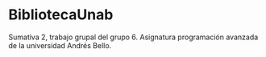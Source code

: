 # BibliotecaUnab
Sumativa 2, trabajo grupal del grupo 6. Asignatura programación avanzada de la universidad Andrés Bello.
